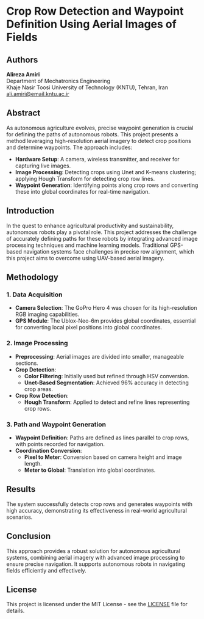# **Crop Row Detection and Waypoint Definition Using Aerial Images of Fields**

## **Authors**

**Alireza Amiri**  
Department of Mechatronics Engineering  
Khaje Nasir Toosi University of Technology (KNTU), Tehran, Iran  
[ali.amiri@email.kntu.ac.ir](mailto:ali.amiri@email.kntu.ac.ir)

## **Abstract**

As autonomous agriculture evolves, precise waypoint generation is crucial for defining the paths of autonomous robots. This project presents a method leveraging high-resolution aerial imagery to detect crop positions and determine waypoints. The approach includes:

- **Hardware Setup**: A camera, wireless transmitter, and receiver for capturing live images.
- **Image Processing**: Detecting crops using Unet and K-means clustering; applying Hough Transform for detecting crop row lines.
- **Waypoint Generation**: Identifying points along crop rows and converting these into global coordinates for real-time navigation.

## **Introduction**

In the quest to enhance agricultural productivity and sustainability, autonomous robots play a pivotal role. This project addresses the challenge of accurately defining paths for these robots by integrating advanced image processing techniques and machine learning models. Traditional GPS-based navigation systems face challenges in precise row alignment, which this project aims to overcome using UAV-based aerial imagery.

## **Methodology**

### **1. Data Acquisition**

- **Camera Selection**: The GoPro Hero 4 was chosen for its high-resolution RGB imaging capabilities.
- **GPS Module**: The Ublox-Neo-6m provides global coordinates, essential for converting local pixel positions into global coordinates.

### **2. Image Processing**

- **Preprocessing**: Aerial images are divided into smaller, manageable sections.
- **Crop Detection**:
  - **Color Filtering**: Initially used but refined through HSV conversion.
  - **Unet-Based Segmentation**: Achieved 96% accuracy in detecting crop areas.
- **Crop Row Detection**:
  - **Hough Transform**: Applied to detect and refine lines representing crop rows.

### **3. Path and Waypoint Generation**

- **Waypoint Definition**: Paths are defined as lines parallel to crop rows, with points recorded for navigation.
- **Coordination Conversion**:
  - **Pixel to Meter**: Conversion based on camera height and image length.
  - **Meter to Global**: Translation into global coordinates.

## **Results**

The system successfully detects crop rows and generates waypoints with high accuracy, demonstrating its effectiveness in real-world agricultural scenarios.

## **Conclusion**

This approach provides a robust solution for autonomous agricultural systems, combining aerial imagery with advanced image processing to ensure precise navigation. It supports autonomous robots in navigating fields efficiently and effectively.


## **License**

This project is licensed under the MIT License - see the [LICENSE](LICENSE) file for details.
